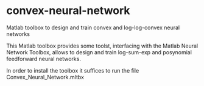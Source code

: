 # convex-neural-network
Matlab toolbox to design and train convex and log-log-convex neural networks

This Matlab toolbox provides some toolst, interfacing
with the Matlab Neural Network Toolbox, allows to design and train
log-sum-exp and posynomial feedforward neural networks.

In order to install the toolbox it suffices to run the file
Convex_Neural_Network.mltbx

